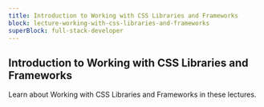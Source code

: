 ```yaml
---
title: Introduction to Working with CSS Libraries and Frameworks
block: lecture-working-with-css-libraries-and-frameworks
superBlock: full-stack-developer
---
```


## Introduction to Working with CSS Libraries and Frameworks

Learn about Working with CSS Libraries and Frameworks in these lectures.
